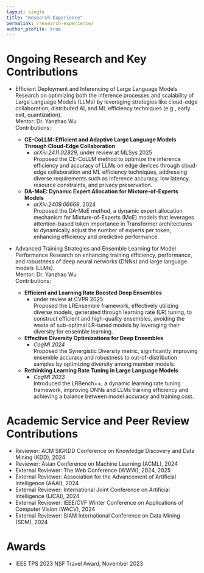 ```yaml
---
layout: single
title: "Research Experience"
permalink: /research-experience/
author_profile: true
---
```

<style>
.page__title {
  display: none;
}
</style>

Ongoing Research and Key Contributions
======
* Efficient Deployment and Inferencing of Large Language Models
  Research on optimizing both the inference processes and scalability of Large Language Models (LLMs) by leveraging strategies like cloud-edge collaboration, distributed AI, and ML efficiency techniques (e.g., early exit, quantization).
  <br>Mentor: Dr. Yanzhao Wu
  <br>Contributions:
    * **CE-CoLLM: Efficient and Adaptive Large Language Models Through Cloud-Edge Collaboration**  
      * *arXiv:2411.02829*, under review at MLSys 2025  
      Proposed the CE-CoLLM method to optimize the inference efficiency and accuracy of LLMs on edge devices through cloud-edge collaboration and ML efficiency techniques, addressing diverse requirements such as inference accuracy, low latency, resource constraints, and privacy preservation.
    * **DA-MoE: Dynamic Expert Allocation for Mixture-of-Experts Models**  
      * *arXiv:2409.06669*, 2024  
      Proposed the DA-MoE method, a dynamic expert allocation mechanism for Mixture-of-Experts (MoE) models that leverages attention-based token importance in Transformer architectures to dynamically adjust the number of experts per token, enhancing efficiency and predictive performance.<br>

* Advanced Training Strategies and Ensemble Learning for Model Performance
  Research on enhancing training efficiency, performance, and robustness of deep neural networks (DNNs) and large language models (LLMs).
  <br>Mentor: Dr. Yanzhao Wu
  <br>Contributions:
    * **Efficient and Learning Rate Boosted Deep Ensembles**  
      * under review at CVPR 2025  
      Proposed the LREnsemble framework, effectively utilizing diverse models, generated through learning rate (LR) tuning, to construct efficient and high-quality ensembles, avoiding the waste of sub-optimal LR-tuned models by leveraging their diversity for ensemble learning.
    * **Effective Diversity Optimizations for Deep Ensembles**  
      * *CogMI 2024*  
      Proposed the Synergistic Diversity metric, significantly improving ensemble accuracy and robustness to out-of-distribution samples by optimizing diversity among member models.
    * **Rethinking Learning Rate Tuning in Large Language Models**  
      * *CogMI 2023*  
      Introduced the LRBench++, a dynamic learning rate tuning framework, improving DNNs and LLMs training efficiency and achieving a balance between model accuracy and training cost.<br>



Academic Service and Peer Review Contributions
======
* Reviewer: ACM SIGKDD Conference on Knowledge Discovery and Data Mining (KDD), 2024
* Reviewer: Asian Conference on Machine Learning (ACML), 2024
* External Reviewer: The Web Conference (WWW), 2024, 2025
* External Reviewer: Association for the Advancement of Artificial Intelligence (AAAI), 2024
* External Reviewer: International Joint Conference on Artificial Intelligence (IJCAI), 2024
* External Reviewer: IEEE/CVF Winter Conference on Applications of Computer Vision (WACV), 2024 
* External Reviewer: SIAM International Conference on Data Mining (SDM), 2024 <br>


Awards
======
* IEEE TPS 2023 NSF Travel Award, November 2023



<!-- Contributions to the Academic Community -->
<!-- * **Cintra US** (Austin, TX) \| Data Scientist \| May 2022 – Aug. 2023 
  * Built machine learning models to improve the work efficiency of business and operation teams, including:  
    1. **Dynamic Pricing**: Developed LightGBM (quantile) models to predict future demand and its confidence interval, enabling the identification of demand anomalies.  
    2. **Incident Detection**: Created a prediction system using real-time vehicle status data, incident history reports, and highway pavement data.  
    3. **Analytics AI**: Built predictive models and explainability tools for business decision-making.  
  * Conducted statistical analyses (A/B tests) to quantify driver behaviors and preferences, such as peak-hour behavior and lane-changing patterns, while measuring the impact of external interventions (e.g., large events, extreme weather).

* **HP Inc.** (Vancouver, WA) \| Marketing Survey Data Analyst \| Apr. 2020 – May 2022 
  * Modeled large-scale email survey data to analyze the impact of customer journey experiences on Net Promoter Scores (NPS) and provide actionable insights.  
  * Prioritized customer review records for response team efficiency using Supervised LDA topic modeling and statistical learning models.  
  * Assisted UX teams with power analysis, A/B testing, and general linear regression methods to optimize email survey titles and UI.

* **Samsung Electronics America** (Plano, TX) \| QA Engineer \| Mar. 2019 – Mar. 2020

* **ZTE USA Inc.** (Richardson, TX) \| Software Test Engineer \| Apr. 2018 – Mar. 2019 
  * Developed and implemented the "AIO" automation testing project, transitioning from manual to automated testing to enhance efficiency and quality. -->